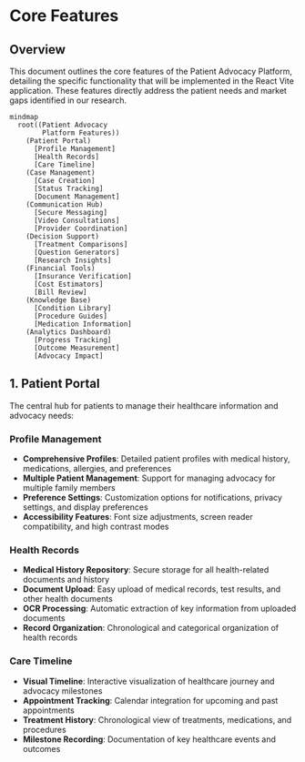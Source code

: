 # Core Features

## Overview

This document outlines the core features of the Patient Advocacy Platform, detailing the specific functionality that will be implemented in the React Vite application. These features directly address the patient needs and market gaps identified in our research.

```mermaid
mindmap
  root((Patient Advocacy
        Platform Features))
    (Patient Portal)
      [Profile Management]
      [Health Records]
      [Care Timeline]
    (Case Management)
      [Case Creation]
      [Status Tracking]
      [Document Management]
    (Communication Hub)
      [Secure Messaging]
      [Video Consultations]
      [Provider Coordination]
    (Decision Support)
      [Treatment Comparisons]
      [Question Generators]
      [Research Insights]
    (Financial Tools)
      [Insurance Verification]
      [Cost Estimators]
      [Bill Review]
    (Knowledge Base)
      [Condition Library]
      [Procedure Guides]
      [Medication Information]
    (Analytics Dashboard)
      [Progress Tracking]
      [Outcome Measurement]
      [Advocacy Impact]
```

## 1. Patient Portal

The central hub for patients to manage their healthcare information and advocacy needs:

### Profile Management
- **Comprehensive Profiles**: Detailed patient profiles with medical history, medications, allergies, and preferences
- **Multiple Patient Management**: Support for managing advocacy for multiple family members
- **Preference Settings**: Customization options for notifications, privacy settings, and display preferences
- **Accessibility Features**: Font size adjustments, screen reader compatibility, and high contrast modes

### Health Records
- **Medical History Repository**: Secure storage for all health-related documents and history
- **Document Upload**: Easy upload of medical records, test results, and other health documents
- **OCR Processing**: Automatic extraction of key information from uploaded documents
- **Record Organization**: Chronological and categorical organization of health records

### Care Timeline
- **Visual Timeline**: Interactive visualization of healthcare journey and advocacy milestones
- **Appointment Tracking**: Calendar integration for upcoming and past appointments
- **Treatment History**: Chronological view of treatments, medications, and procedures
- **Milestone Recording**: Documentation of key healthcare events and outcomes
